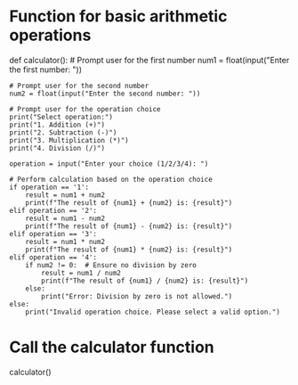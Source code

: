 # Function for basic arithmetic operations
def calculator():
    # Prompt user for the first number
    num1 = float(input("Enter the first number: "))
    
    # Prompt user for the second number
    num2 = float(input("Enter the second number: "))
    
    # Prompt user for the operation choice
    print("Select operation:")
    print("1. Addition (+)")
    print("2. Subtraction (-)")
    print("3. Multiplication (*)")
    print("4. Division (/)")
    
    operation = input("Enter your choice (1/2/3/4): ")
    
    # Perform calculation based on the operation choice
    if operation == '1':
        result = num1 + num2
        print(f"The result of {num1} + {num2} is: {result}")
    elif operation == '2':
        result = num1 - num2
        print(f"The result of {num1} - {num2} is: {result}")
    elif operation == '3':
        result = num1 * num2
        print(f"The result of {num1} * {num2} is: {result}")
    elif operation == '4':
        if num2 != 0:  # Ensure no division by zero
            result = num1 / num2
            print(f"The result of {num1} / {num2} is: {result}")
        else:
            print("Error: Division by zero is not allowed.")
    else:
        print("Invalid operation choice. Please select a valid option.")

# Call the calculator function
calculator()
